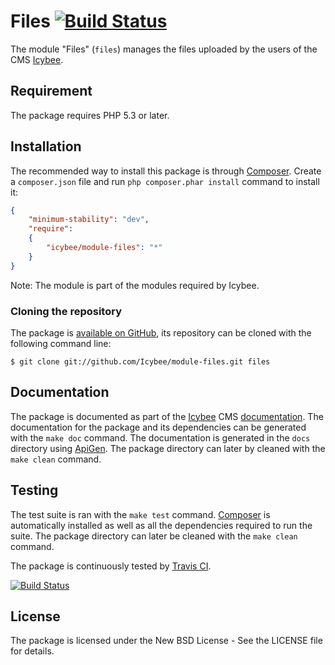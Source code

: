 # Files [![Build Status](https://travis-ci.org/Icybee/module-files.png?branch=master)](https://travis-ci.org/Icybee/module-files)

The module "Files" (`files`) manages the files uploaded by the users of the
CMS [Icybee](http://icybee.org/).





## Requirement

The package requires PHP 5.3 or later.





## Installation

The recommended way to install this package is through [Composer](http://getcomposer.org/).
Create a `composer.json` file and run `php composer.phar install` command to install it:

```json
{
	"minimum-stability": "dev",
	"require":
	{
		"icybee/module-files": "*"
	}
}
```

Note: The module is part of the modules required by Icybee.





### Cloning the repository

The package is [available on GitHub](https://github.com/Icybee/module-files), its repository can be
cloned with the following command line:

	$ git clone git://github.com/Icybee/module-files.git files





## Documentation

The package is documented as part of the [Icybee](http://icybee.org/) CMS
[documentation](http://icybee.org/docs/). The documentation for the package and its
dependencies can be generated with the `make doc` command. The documentation is generated in
the `docs` directory using [ApiGen](http://apigen.org/). The package directory can later by
cleaned with the `make clean` command.





## Testing

The test suite is ran with the `make test` command. [Composer](http://getcomposer.org/) is
automatically installed as well as all the dependencies required to run the suite. The package
directory can later be cleaned with the `make clean` command.

The package is continuously tested by [Travis CI](http://about.travis-ci.org/).

[![Build Status](https://travis-ci.org/Icybee/module-files.png?branch=master)](https://travis-ci.org/Icybee/module-files)






## License

The package is licensed under the New BSD License - See the LICENSE file for details.